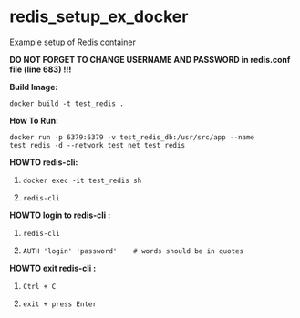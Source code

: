# redis_setup_ex_docker
Example setup of Redis container

**DO NOT FORGET TO CHANGE USERNAME AND PASSWORD in redis.conf file
(line 683) !!!**

**Build Image:**

```docker build -t test_redis .```

**How To Run:**

```docker run -p 6379:6379 -v test_redis_db:/usr/src/app --name test_redis -d --network test_net test_redis```

**HOWTO redis-cli:**

1. ```docker exec -it test_redis sh```

2. ```redis-cli```

**HOWTO login to redis-cli :**

1. ```redis-cli```

2. ```AUTH 'login' 'password'    # words should be in quotes```

**HOWTO exit redis-cli :**

1. ```Ctrl + C```

2. ```exit + press Enter```
